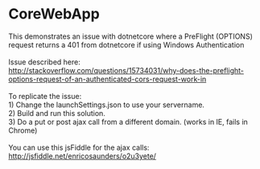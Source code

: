 # CoreWebApp
This demonstrates an issue with dotnetcore where a PreFlight (OPTIONS) request returns a 401 from dotnetcore if using Windows Authentication
<br>
<br>Issue described here:
<br>http://stackoverflow.com/questions/15734031/why-does-the-preflight-options-request-of-an-authenticated-cors-request-work-in
<br>
<br>To replicate the issue:
<br>1) Change the launchSettings.json to use your servername.
<br>2) Build and run this solution. 
<br>3) Do a put or post ajax call from a different domain. (works in IE, fails in Chrome)
<br>
<br>You can use this jsFiddle for the ajax calls:
<br>http://jsfiddle.net/enricosaunders/o2u3yete/
